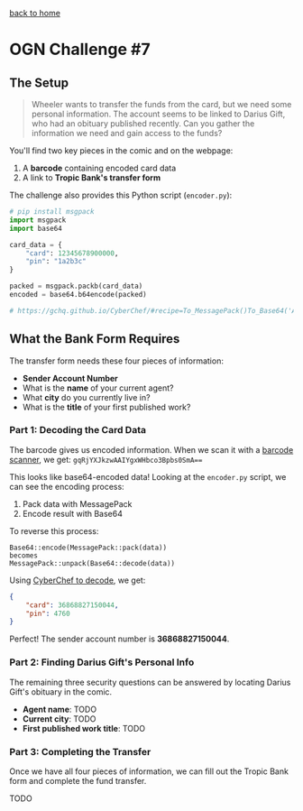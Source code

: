 [back to home](./index.html)

# OGN Challenge #7

## The Setup

> Wheeler wants to transfer the funds from the card, but we need some personal information. The account seems to be linked to Darius Gift, who had an obituary published recently. Can you gather the information we need and gain access to the funds?

You'll find two key pieces in the comic and on the webpage:
1. A **barcode** containing encoded card data
2. A link to **Tropic Bank's transfer form**

The challenge also provides this Python script (`encoder.py`):

```python
# pip install msgpack 
import msgpack
import base64

card_data = {
    "card": 12345678900000,
    "pin": "1a2b3c"
}

packed = msgpack.packb(card_data)
encoded = base64.b64encode(packed)

# https://gchq.github.io/CyberChef/#recipe=To_MessagePack()To_Base64('A-Za-z0-9%2B/%3D')&input=ewogICAgImNhcmQiOiAxMjM0NTY3ODkwMDAwMCwKICAgICJwaW4iOiAiMWEyYjNjIgp9&oeol=VT
```

## What the Bank Form Requires

The transfer form needs these four pieces of information:

- **Sender Account Number**
- What is the **name** of your current agent?
- What **city** do you currently live in?
- What is the **title** of your first published work?

### Part 1: Decoding the Card Data


The barcode gives us encoded information. When we scan it with a [barcode scanner](https://barcodescanneronline.com/), we get: `gqRjYXJkzwAAIYgxWHbco3Bpbs0SmA==`

This looks like base64-encoded data! Looking at the `encoder.py` script, we can see the encoding process:
1. Pack data with MessagePack 
2. Encode result with Base64

To reverse this process:
```
Base64::encode(MessagePack::pack(data))
becomes
MessagePack::unpack(Base64::decode(data))
```

Using [CyberChef to decode](https://gchq.github.io/CyberChef/#recipe=From_Base64('A-Za-z0-9%2B/%3D',true,false)From_MessagePack()&input=Z3FSallYSmt6d0FBSVlneFdIYmNvM0JwYnMwU21BPT0&oeol=VT), we get:

```json
{
    "card": 36868827150044,
    "pin": 4760
}
```

Perfect! The sender account number is **36868827150044**.

### Part 2: Finding Darius Gift's Personal Info

The remaining three security questions can be answered by locating Darius Gift's obituary in the comic.

- **Agent name**: TODO
- **Current city**: TODO  
- **First published work title**: TODO

### Part 3: Completing the Transfer

Once we have all four pieces of information, we can fill out the Tropic Bank form and complete the fund transfer.

TODO